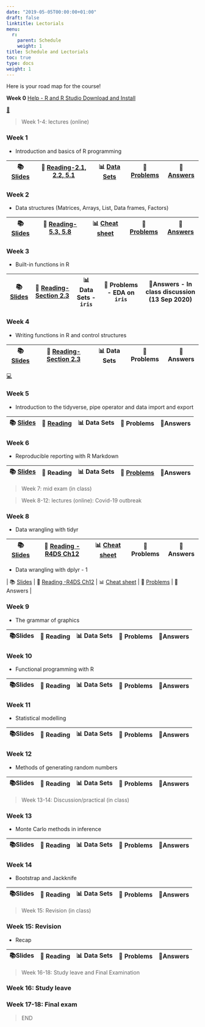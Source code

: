 ```yaml
---
date: "2019-05-05T00:00:00+01:00"
draft: false
linktitle: Lectorials
menu:
  r:
    parent: Schedule 
    weight: 1
title: Schedule and Lectorials
toc: true
type: docs
weight: 1
---
```


Here is your road map for the course!

**Week 0**  [Help - R and R Studio Download and Install](https://edify-thiyanga.netlify.app/installation/)

[📗](/Slides/2020s1STA5173_0/l0.html)

> Week 1-4: lectures (online)

### Week 1

- Introduction and basics of R programming

   

| 📚[Slides](/Slides/2020s1STA5173_0/l1.html)  	| 📒 [Reading-2.1, 2.2, 5.1](https://rstudio-education.github.io/hopr/basics.html)  	| 📊 [Data Sets](https://www.who.int/docs/default-source/coronaviruse/situation-reports/20200210-sitrep-21-ncov.pdf?sfvrsn=947679ef_2) 	| 📎 [Problems](https://thiyanga.netlify.app/slides/2020s1sta5173_0/l1#61) 	| 🔖[Answers](/Slides/2020s1STA5173_0/Answers/Week1Answers.pdf) |
|:-:	|:-:	|:-:	|:-:	|:-:	|


### Week 2

- Data structures (Matrices, Arrays, List, Data frames, Factors)

| 📚[Slides](/Slides/2020s1STA5173_0/l2.html) 	| 📒 [Reading-5.3, 5.8](https://rstudio-education.github.io/hopr/r-objects.html#matrices)  	| 📊 [Cheat sheet](https://hellor.netlify.app/cheatsheets/baser.pdf) 	| 📎 [Problems](/Slides/2020s1STA5173_0/MSc_tutorials/Tutorial1_Questions_MSC_2020.pdf) 	| 🔖 [Answers](/Slides/2020s1STA5173_0/MSc_tutorials/Tutorial1_Ans_MSC_2020.pdf) |
|:-:	|:-:	|:-:	|:-:	|:-:	|

### Week 3

- Built-in functions in R

| 📚[Slides](/Slides/2020s1STA5173_0/l3.html)   	| 📒 [Reading-Section 2.3](https://rstudio-education.github.io/hopr/basics.html#functions)  	| 📊 Data Sets - `iris`	| 📎 Problems - EDA on `iris` 	| 🔖Answers - In class discussion (13 Sep 2020)|
|:-:	|:-:	|:-:	|:-:	|:-:	|

### Week 4

- Writing functions in R and control structures

| 📚[Slides](/Slides/2020s1STA5173_0/l4.html)   	| 📒 [Reading-Section 2.3](https://rstudio-education.github.io/hopr/basics.html#functions) 	| 📊 Data Sets 	| 📎 Problems 	| 🔖Answers |
|:-:	|:-:	|:-:	|:-:	|:-:	|

[💻](/Slides/2020s1STA5173_0/inclassanswers/l4ans.pdf)


### Week 5

- Introduction to the tidyverse, pipe operator and data import and export

| 📚 [Slides](/Slides/2020s1STA5173_0/l5.html)  	| 📒 [Reading](https://r4ds.had.co.nz/introduction.html)  	| 📊 Data Sets 	| 📎 Problems 	| 🔖Answers |
|:-:	|:-:	|:-:	|:-:	|:-:	|



### Week 6

- Reproducible reporting with R Markdown

| 📚 [Slides](/Slides/2020s1STA5173_0/l6.html) 	| 📒 Reading  	| 📊 Data Sets 	| 📎 [Problems](/Slides/2020s1STA5173_0/l6_problems.html)  	| 🔖Answers |
|:-:	|:-:	|:-:	|:-:	|:-:	|



> Week 7: mid exam  (in class)


> Week 8-12:  lectures (online): Covid-19 outbreak

### Week 8

- Data wrangling with tidyr 

| 📚 [Slides](/Slides/l7_reshape_data.html)  	| 📒 [Reading -R4DS Ch12](https://r4ds.had.co.nz/tidy-data.html) 	| 📊 [Cheat sheet](https://hellor.netlify.app/cheatsheets/data-wrangling-cheatsheet.pdf)	| 📎 Problems 	| 🔖Answers |
|:-:	|:-:	|:-:	|:-:	|:-:	|

- Data wrangling with dplyr - 1

| 📚 [Slides](/Slides/l7_data_manipulation_with_dplyr.html)  	| 📒 [Reading -R4DS Ch12](https://r4ds.had.co.nz/tidy-data.html) 	| 📊 [Cheat sheet](https://hellor.netlify.app/cheatsheets/data-wrangling-cheatsheet.pdf)	| 📎 [Problems](https://hellor.netlify.app/problems/DataWrangling_Tutorial.pdf) 	| 🔖Answers |


### Week 9

- The grammar of graphics

| 📚Slides  	| 📒 Reading  	| 📊 Data Sets 	| 📎 Problems 	| 🔖Answers |
|:-:	|:-:	|:-:	|:-:	|:-:	|


### Week 10

- Functional programming with R

| 📚Slides  	| 📒 Reading  	| 📊 Data Sets 	| 📎 Problems 	| 🔖Answers |
|:-:	|:-:	|:-:	|:-:	|:-:	|


### Week 11

- Statistical modelling

| 📚Slides  	| 📒 Reading  	| 📊 Data Sets 	| 📎 Problems 	| 🔖Answers |
|:-:	|:-:	|:-:	|:-:	|:-:	|

### Week 12

- Methods of generating random numbers

| 📚Slides  	| 📒 Reading  	| 📊 Data Sets 	| 📎 Problems 	| 🔖Answers |
|:-:	|:-:	|:-:	|:-:	|:-:	|


> Week 13-14:  Discussion/practical (in class)

### Week 13

- Monte Carlo methods in inference

| 📚Slides  	| 📒 Reading  	| 📊 Data Sets 	| 📎 Problems 	| 🔖Answers |
|:-:	|:-:	|:-:	|:-:	|:-:	|

### Week 14

- Bootstrap and Jackknife

| 📚Slides  	| 📒 Reading  	| 📊 Data Sets 	| 📎 Problems 	| 🔖Answers |
|:-:	|:-:	|:-:	|:-:	|:-:	|



> Week 15: Revision (in class)

### Week 15: Revision

- Recap

| 📚Slides  	| 📒 Reading  	| 📊 Data Sets 	| 📎 Problems 	| 🔖Answers |
|:-:	|:-:	|:-:	|:-:	|:-:	|
> Week 16-18: Study leave and Final Examination

### Week 16: Study leave



### Week 17-18: Final exam

> END
